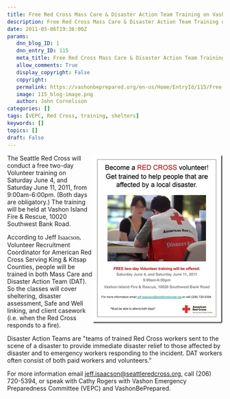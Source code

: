 ```yaml
---
title: Free Red Cross Mass Care & Disaster Action Team Training on Vashon
description: Free Red Cross Mass Care & Disaster Action Team Training on Vashon
date: 2011-05-06T19:36:00Z
params:
   dnn_blog_ID: 1
   dnn_entry_ID: 115
   meta_title: Free Red Cross Mass Care & Disaster Action Team Training on Vashon
   allow_comments: True
   display_copyright: False
   copyright: 
   permalink: https://vashonbeprepared.org/en-us/Home/EntryId/115/Free-Red-Cross-Mass-Care-Disaster-Action-Team-Training-on-Vashon
   image: 115_blog-image.png
   author: John Cornelison
categories: []
tags: [VEPC, Red Cross, training, shelters]
keywords: []
topics: []
draft: False
---
```


<p><a href="/images/dnnBlog/1/115/Windows-Live-Writer-db4a494af9ab_B05C-DAT2011Flyer_2.jpg"><img title="DAT2011Flyer" border="0" alt="DAT2011Flyer" align="right" width="305" height="394" style="background-image: none; border-bottom: 0px; border-left: 0px; padding-left: 0px; padding-right: 0px; display: inline; float: right; border-top: 0px; border-right: 0px; padding-top: 0px" src="/images/dnnBlog/1/115/Windows-Live-Writer-db4a494af9ab_B05C-DAT2011Flyer_thumb.jpg" /></a>The Seattle Red Cross will conduct a free two-day Volunteer training on Saturday June 4, and Saturday June 11, 2011, from 9:00am-6:00pm. (Both days are obligatory.) The training will be held at Vashon Island Fire &amp; Rescue, 10020 Southwest Bank Road.</p>
<p>According to Jeff <span style="font-family: 'Calibri','sans-serif'; font-size: 11pt; mso-ascii-theme-font: minor-latin; mso-fareast-font-family: Calibri; mso-fareast-theme-font: minor-latin; mso-hansi-theme-font: minor-latin; mso-bidi-font-family: 'Times New Roman'; mso-bidi-theme-font: minor-bidi; mso-ansi-language: EN-US; mso-fareast-language: EN-US; mso-bidi-language: AR-SA">Isaacson,</span> Volunteer Recruitment Coordinator for American Red Cross Serving King &amp; Kitsap Counties, people will be trained in both Mass Care and Disaster Action Team (DAT). So the classes will cover sheltering, disaster assessment, Safe and Well linking, and client casework (i.e. when the Red Cross responds to a fire).</p>
<p>Disaster Action Teams are&#160;"teams of trained Red Cross workers sent to the scene of a disaster to provide immediate disaster relief to those affected by disaster and to emergency workers responding to the incident. DAT workers often consist of both paid workers and volunteers."</p>
<p>For more information email <a href="mailto:jeff.isaacson@seattleredcross.org">jeff.isaacson@seattleredcross.org</a>, call (206) 720-5394, or speak with Cathy Rogers with Vashon Emergency Preparedness Committee (VEPC) and VashonBePrepared.</p>
